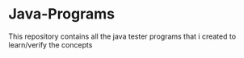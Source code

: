 # Java-Programs
This repository contains all the java tester programs that i created to learn/verify the concepts
